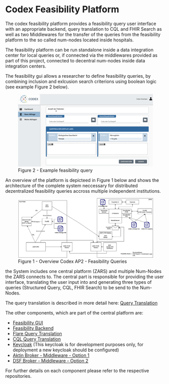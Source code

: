 # Codex Feasibility Platform

The codex feasibility platform provides a feasibility query user interface with an appropriate backend, query translation to CQL and FHIR Search as well as 
two Middlewares for the transfer of the queries from the feasibility platform to the so called num-nodes located inside hospitals.

The feasibility platform can be run standalone inside a data integration center for local queries or, if connected via the middlewares provided as part of this project,
connected to decentral num-nodes inside data integration centers.

The feasibility gui allows a researcher to define feasibility queries, by combining inclusion and exlcusion search criterions using boolean logic (see example Figure 2 below).

<figure class="image">
  <img src="../img/feasibility-gui-example.png">
  <figcaption>Figure 2 - Example feasibility query</figcaption>
</figure>


An overview of the platform is depicteed in Figure 1 below and shows the architecture of the complete system neccessary for distributed dezentralized feasibility queries accross multiple independent institutions.

<figure class="image">
  <img src="../img/codex-ap2-overview.png">
  <figcaption>Figure 1 - Overview Codex AP2 - Feasibility Queries</figcaption>
</figure>


the System includes one central platform (ZARS) and multiple Num-Nodes the ZARS connects to.
The central part is responsible for providing the user interface, translating the user input into and generating three types of queries (Structured Query, CQL, FHIR Search) to be send to the Num-Nodes.

The query translation is described in more detail here: 
[Query Translation](../Feasibility-Query.md)

The other components, which are part of the central platform are:
- [Feasibility GUI](https://github.com/num-codex/codex-feasibility-gui)
- [Feasibility Backend](https://github.com/num-codex/codex-feasibility-backend)
- [Flare Query Translation](https://github.com/num-codex/codex-flare)
- [CQL Query Translation](https://github.com/num-codex/codex-sq2cql)
- [Keycloak](https://github.com/num-codex/codex-keycloak) (This keycloak is for development purposes only, for deployment a new keycloak should be configured)
- [Aktin Broker - Middleware - Option 1](https://github.com/aktin/broker)
- [DSF Broker - Middleware - Option 2](https://github.com/num-codex/codex-processes-ap2)

For further details on each component please refer to the respective repositories.

